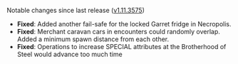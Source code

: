 Notable changes since last release ([v1.11.3575](https://github.com/rotators/Fo1in2/releases/tag/v1.11.3575))

- **Fixed**: Added another fail-safe for the locked Garret fridge in Necropolis.
- **Fixed**: Merchant caravan cars in encounters could randomly overlap. Added a minimum spawn distance from each other.
- **Fixed**: Operations to increase SPECIAL attributes at the Brotherhood of Steel would advance too much time

